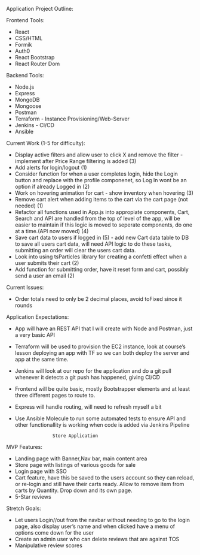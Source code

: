 Application Project Outline:

Frontend Tools:
- React
- CSS/HTML
- Formik
- Auth0
- React Bootstrap
- React Router Dom

Backend Tools:
- Node.js
- Express
- MongoDB
- Mongoose
- Postman
- Terraform - Instance Provisioning/Web-Server
- Jenkins - CI/CD
- Ansible

Current Work (1-5 for difficulty):
- Display active filters and allow user to click X and remove the filter - implement after Price Range filtering is added (3)
- Add alerts for login/logout (1)
- Consider function for when a user completes login, hide the Login button and replace with the profile componenet, so Log In wont be an option if already Logged in (2)
- Work on hovering animation for cart - show inventory when hovering (3)
- Remove cart alert when adding items to the cart via the cart page (not needed) (1)
- Refactor all functions used in App.js into appropiate components, Cart, Search and API are handled from the top of level of the app, will be easier to maintain if this logic is moved to seperate components, do one at a time.(API now moved) (4)
- Save cart data to users if logged in (5) - add new Cart data table to DB to save all users cart data, will need API logic to do these tasks, submitting an order will clear the users cart data.
- Look into using tsParticles library for creating a confetti effect when a user submits their cart (2)
- Add function for submitting order, have it reset form and cart, possibly send a user an email (2)

Current Issues:
- Order totals need to only be 2 decimal places, avoid toFixed since it rounds

Application Expectations:
- App will have an REST API that I will create with Node and Postman, just a very basic API
- Terraform will be used to provision the EC2 instance, look at course’s lesson deploying an app with TF so we can both deploy the server and app at the same time.
- Jenkins will look at our repo for the application and do a git pull whenever it detects a git push has happened, giving CI/CD
- Frontend will be  quite basic, mostly Bootstrapper elements and at least three different pages to route to.
- Express will handle routing, will need to refresh myself a bit
- Use Ansible Molecule to run some automated tests to ensure API and other functionallity is working when code is added via Jenkins Pipeline


					Store Application

MVP Features:
- Landing page with Banner,Nav bar, main content area
- Store page with listings of various goods for sale
- Login page with SSO
- Cart feature, have this be saved to the users account so they can reload, or re-login and still have their carts ready. Allow to remove item from carts by Quantity. Drop down and its own page.
- 5-Star reviews

Stretch Goals:
- Let users Login//out from the navbar without needing to go to the login page, also display user’s name and when clicked have a menu of options come down for the user
- Create an admin user who can delete reviews that are against TOS
- Manipulative review scores